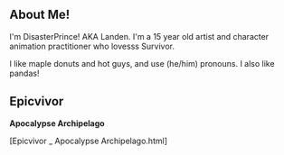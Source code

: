 ## About Me!

I'm DisasterPrince! AKA Landen. I'm a 15 year old artist and character animation practitioner who lovesss Survivor.

I like maple donuts and hot guys, and use (he/him) pronouns. I also like pandas!

## Epicvivor

<b>Apocalypse Archipelago</b>

[Epicvivor _ Apocalypse Archipelago.html]
